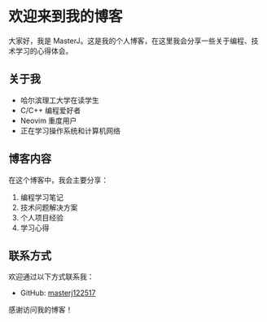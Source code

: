 # 欢迎来到我的博客

大家好，我是 MasterJ。这是我的个人博客，在这里我会分享一些关于编程、技术学习的心得体会。

## 关于我

- 哈尔滨理工大学在读学生
- C/C++ 编程爱好者
- Neovim 重度用户
- 正在学习操作系统和计算机网络

## 博客内容

在这个博客中，我会主要分享：

1. 编程学习笔记
2. 技术问题解决方案
3. 个人项目经验
4. 学习心得

## 联系方式

欢迎通过以下方式联系我：

- GitHub: [masterj122517](https://github.com/masterj122517)

感谢访问我的博客！ 